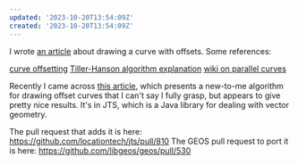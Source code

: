 ```yaml
---
updated: '2023-10-20T13:54:09Z'
created: '2023-10-20T13:54:09Z'
---
```

I wrote [an article](https://billmill.org/sol_1136.html) about drawing a curve with offsets. Some references:

[curve offsetting](https://pomax.github.io/bezierinfo/#offsetting)
[Tiller-Hanson algorithm explanation](https://math.stackexchange.com/questions/465782/control-points-of-offset-bezier-curve/467038#467038)
[wiki on parallel curves](https://en.wikipedia.org/wiki/Parallel_curve)

Recently I came across [this article](http://lin-ear-th-inking.blogspot.com/2022/01/jts-offset-curves.html), which presents a new-to-me algorithm for drawing offset curves that I can't say I fully grasp, but appears to give pretty nice results. It's in JTS, which is a Java library for dealing with vector geometry.

The pull request that adds it is here: https://github.com/locationtech/jts/pull/810
The GEOS pull request to port it is here: https://github.com/libgeos/geos/pull/530